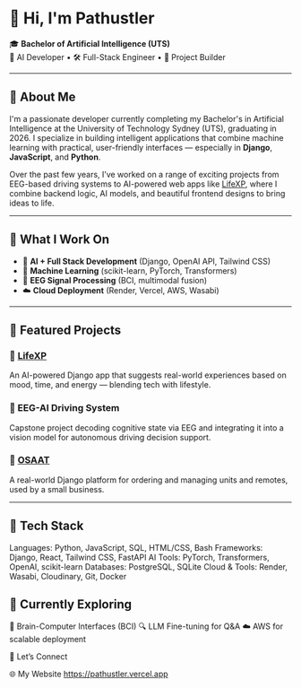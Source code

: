 # 👋 Hi, I'm Pathustler

🎓 **Bachelor of Artificial Intelligence (UTS)**  
🧠 AI Developer • 🛠 Full-Stack Engineer • 🎯 Project Builder

---

## 🚀 About Me

I'm a passionate developer currently completing my Bachelor's in Artificial Intelligence at the University of Technology Sydney (UTS), graduating in 2026. I specialize in building intelligent applications that combine machine learning with practical, user-friendly interfaces — especially in **Django**, **JavaScript**, and **Python**.

Over the past few years, I’ve worked on a range of exciting projects from EEG-based driving systems to AI-powered web apps like [LifeXP](https://github.com/your-username/LifeXP), where I combine backend logic, AI models, and beautiful frontend designs to bring ideas to life.

---

## 🧠 What I Work On

- 🧩 **AI + Full Stack Development** (Django, OpenAI API, Tailwind CSS)
- 🧪 **Machine Learning** (scikit-learn, PyTorch, Transformers)
- 📡 **EEG Signal Processing** (BCI, multimodal fusion)
- ☁️ **Cloud Deployment** (Render, Vercel, AWS, Wasabi)

---

## 📂 Featured Projects

### 🔮 [LifeXP](https://github.com/your-username/LifeXP)
An AI-powered Django app that suggests real-world experiences based on mood, time, and energy — blending tech with lifestyle.

### 🧠 EEG-AI Driving System
Capstone project decoding cognitive state via EEG and integrating it into a vision model for autonomous driving decision support.

### 💼 [OSAAT](https://github.com/your-username/OSAAT)
A real-world Django platform for ordering and managing units and remotes, used by a small business.

---

## 🧰 Tech Stack

Languages:      Python, JavaScript, SQL, HTML/CSS, Bash
Frameworks:     Django, React, Tailwind CSS, FastAPI
AI Tools:       PyTorch, Transformers, OpenAI, scikit-learn
Databases:      PostgreSQL, SQLite
Cloud & Tools:  Render, Wasabi, Cloudinary, Git, Docker


## 🌱 Currently Exploring
🧠 Brain-Computer Interfaces (BCI)
🔍 LLM Fine-tuning for Q&A
☁️ AWS for scalable deployment

🤝 Let’s Connect

🌐 My Website https://pathustler.vercel.app






